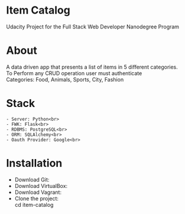 # Item Catalog
Udacity Project for the Full Stack Web Developer Nanodegree Program

# About
A data driven app that presents a list of items in 5 different categories.<br>
To Perform any CRUD operation user must authenticate<br>
Categories: Food, Animals, Sports, City, Fashion
# Stack
	- Server: Python<br>
	- FWK: Flask<br>
	- RDBMS: PostgreSQL<br>
	- ORM: SQLAlchemy<br>
	- Oauth Provider: Google<br>
# Installation
- Download Git:
- Download VirtualBox:
- Download Vagrant:
- Clone the project:<br>
cd item-catalog 

